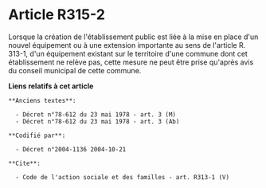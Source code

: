 # Article R315-2

Lorsque la création de l'établissement public est liée à la mise en place d'un nouvel équipement ou à une extension
importante au sens de l'article R. 313-1, d'un équipement existant sur le territoire d'une commune dont cet établissement ne
relève pas, cette mesure ne peut être prise qu'après avis du conseil municipal de cette commune.

**Liens relatifs à cet article**

	**Anciens textes**:

	  - Décret n°78-612 du 23 mai 1978 - art. 3 (M)
	  - Décret n°78-612 du 23 mai 1978 - art. 3 (Ab)

	**Codifié par**:

	  - Décret n°2004-1136 2004-10-21

	**Cite**:

	  - Code de l'action sociale et des familles - art. R313-1 (V)
